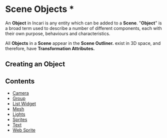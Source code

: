 # Scene Objects \*

An **Object** in Incari is any entity which can be added to a **Scene**. "**Object**" is a broad term used to describe a number of different components, each with their own purpose, behaviours and characteristics.

All **Objects** in a **Scene** appear in the **Scene Outliner.** exist in 3D space, and therefore, have **Transformation Attributes.**

## Creating an Object

## Contents

* [Camera](https://docs.cgi-studio.com/incari-studio/~/edit/drafts/-L_mYEpR7wF3RCbI1bLb/getting-started/objects/camera)
* [Group](https://docs.cgi-studio.com/incari-studio/~/edit/drafts/-L_mYEpR7wF3RCbI1bLb/getting-started/objects/group)
* [List Widget](https://docs.cgi-studio.com/incari-studio/~/edit/drafts/-L_mYEpR7wF3RCbI1bLb/getting-started/objects/list-widget)
* [Mesh](https://docs.cgi-studio.com/incari-studio/~/edit/drafts/-L_mYEpR7wF3RCbI1bLb/getting-started/objects/mesh)
* [Lights](https://docs.cgi-studio.com/incari-studio/~/edit/drafts/-L_mYEpR7wF3RCbI1bLb/getting-started/objects/lights)
* [Sprites](https://docs.cgi-studio.com/incari-studio/~/edit/drafts/-L_mYEpR7wF3RCbI1bLb/getting-started/objects/sprites)
* [Text](https://docs.cgi-studio.com/incari-studio/~/edit/drafts/-L_mYEpR7wF3RCbI1bLb/getting-started/objects/text)
* [Web Sprite](https://docs.cgi-studio.com/incari-studio/~/edit/drafts/-L_mYEpR7wF3RCbI1bLb/getting-started/objects/web-sprite)

